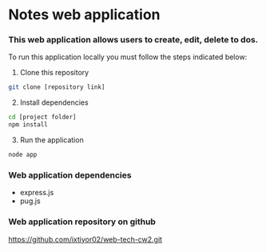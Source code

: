# Notes web application

### This web application allows users to create, edit, delete to dos.

To run this application locally you must follow the steps indicated below:

1. Clone this repository

```bash
git clone [repository link]
```

2. Install dependencies

```bash
cd [project folder]
npm install
```

3. Run the application

```bash
node app
```

### Web application dependencies

- express.js
- pug.js

### Web application repository on github
https://github.com/ixtiyor02/web-tech-cw2.git
